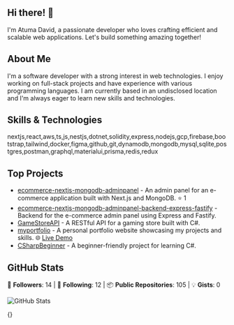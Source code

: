 ## Hi there! 👋

I'm Atuma David, a passionate developer who loves crafting efficient and scalable web applications. Let's build something amazing together!

## About Me

I'm a software developer with a strong interest in web technologies. I enjoy working on full-stack projects and have experience with various programming languages. I am currently based in an undisclosed location and I'm always eager to learn new skills and technologies.

## Skills & Technologies

nextjs,react,aws,ts,js,nestjs,dotnet,solidity,express,nodejs,gcp,firebase,bootstrap,tailwind,docker,figma,github,git,dynamodb,mongodb,mysql,sqlite,postgres,postman,graphql,materialui,prisma,redis,redux

## Top Projects

- [ecommerce-nextjs-mongodb-adminpanel](https://github.com/AtumaDavid/ecommerce-nextjs-mongodb-adminpanel) - An admin panel for an e-commerce application built with Next.js and MongoDB. ⭐ 1
- [ecommerce-nextjs-mongodb-adminpanel-backend-express-fastify](https://github.com/AtumaDavid/ecommerce-nextjs-mongodb-adminpanel-backend-express-fastify) - Backend for the e-commerce admin panel using Express and Fastify.
- [GameStoreAPI](https://github.com/AtumaDavid/GameStoreAPI) - A RESTful API for a gaming store built with C#. 
- [myportfolio](https://github.com/AtumaDavid/myportfolio) - A personal portfolio website showcasing my projects and skills. 🌐 [Live Demo](https://myportfolio-indol-chi.vercel.app)
- [CSharpBeginner](https://github.com/AtumaDavid/CSharpBeginner) - A beginner-friendly project for learning C#.

## GitHub Stats

👤 **Followers**: 14  |  🔄 **Following**: 12  |  📦 **Public Repositories**: 105  |  💡 **Gists**: 0

![GitHub Stats](https://github-readme-stats.vercel.app/api?username=AtumaDavid&show_icons=true&theme=radical)



{}
